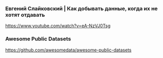 ### Евгений Слайковский | Как добывать данные, когда их не хотят отдавать
https://www.youtube.com/watch?v=eA-NzVJ0Tsg

### Awesome Public Datasets
https://github.com/awesomedata/awesome-public-datasets
